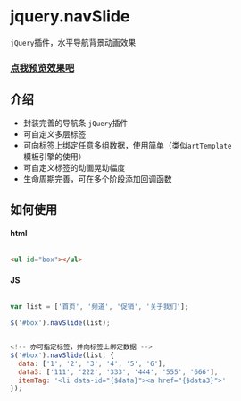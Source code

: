 # jquery.navSlide

`jQuery`插件，水平导航背景动画效果

### [点我预览效果吧](https://wanghairong-i.github.io/jquery.navSlide/)

## 介绍

-   封装完善的导航条 `jQuery`插件
-   可自定义多层标签
-   可向标签上绑定任意多组数据，使用简单（类似`artTemplate`模板引擎的使用）
-   可自定义标签的动画晃动幅度
-   生命周期完善，可在多个阶段添加回调函数


## 如何使用

#### html

```html

<ul id="box"></ul>

```

#### JS

```javascript

var list = ['首页', '频道', '促销', '关于我们'];

$('#box').navSlide(list);


<!-- 亦可指定标签，并向标签上绑定数据 -->
$('#box').navSlide(list, {
  data: ['1', '2', '3', '4', '5', '6'],
  data3: ['111', '222', '333', '444', '555', '666'],
  itemTag: '<li data-id="{$data}"><a href="{$data3}">'
});

```
